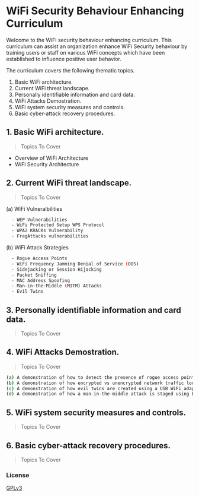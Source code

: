 # WiFi Security Behaviour Enhancing Curriculum

Welcome to the WiFi security behaviour enhancing curriculum. This curriculum can assist an organization enhance WiFi Security behaviour by training users or staff on various WiFi concepts which have been established to influence positive user behavior.

The curriculum covers the following thematic topics.

1. Basic WiFi architecture.
2. Current WiFi threat landscape.
3. Personally identifiable information and card data.
4. WiFi Attacks Demostration.
5. WiFi system security measures and controls.
6. Basic cyber-attack recovery procedures.


## 1. Basic WiFi architecture.
> Topics To Cover
- Overview of WiFi Architecture
- WiFi Security Architecture
  
## 2. Current WiFi threat landscape.
> Topics To Cover

(a) WiFi Vulneralbilities
```sh
  - WEP Vulnerabilities
  - WiFi Protected Setup WPS Protocol
  - WPA2 KRACKs Vulnerability
  - FragAttacks vulnerabilities
 ``` 
(b) WiFi Attack Strategies
```sh
  - Rogue Access Points
  - WiFi Frequency Jamming Denial of Service (DOS)
  - Sidejacking or Session Hijacking
  - Packet Sniffing
  - MAC Address Spoofing
  - Man-in-the-Middle (MITM) Attacks
  - Evil Twins
 ``` 
## 3. Personally identifiable information and card data.
> Topics To Cover

## 4. WiFi Attacks Demostration.
> Topics To Cover
```sh
(a) A demonstration of how to detect the presence of rogue access points using a WiFi analyzer.
(b) A demonstration of how encrypted vs unencrypted network traffic looks like during transmission using Wireshark.
(c) A demonstration of how evil twins are created using a USB WiFi adapter or WiFi Pineapple kit.
(d) A demonstration of how a man-in-the-middle attack is staged using Burp Suite application.
``` 
## 5. WiFi system security measures and controls.
> Topics To Cover

## 6. Basic cyber-attack recovery procedures.
> Topics To Cover

### License
[GPLv3](https://www.gnu.org/licenses/gpl-3.0.en.html)
